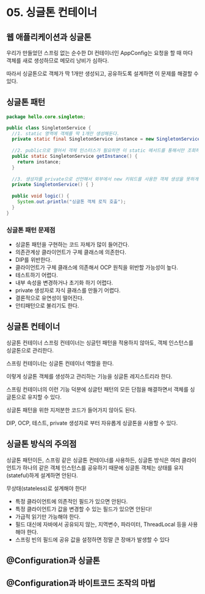 # 05. 싱글톤 컨테이너

## 웹 애플리케이션과 싱글톤

우리가 만들었던 스프링 없는 순수한 DI 컨테이너인 AppConfig는 요청을 할 때 마다 객체를 새로 생성하므로 메모리 낭비가 심하다.

따라서 싱글톤으로 객체가 딱 1개만 생성되고, 공유하도록 설계하면 이 문제를 해결할 수 있다.



## 싱글톤 패턴

``` java
package hello.core.singleton;

public class SingletonService {
  //1. static 영역에 객체를 딱 1개만 생성해둔다.
  private static final SingletonService instance = new SingletonService();
  
  //2. public으로 열어서 객체 인스터스가 필요하면 이 static 메서드를 통해서만 조회하도록 허용한다.
  public static SingletonService getInstance() {
    return instance;
  }
  
  //3. 생성자를 private으로 선언해서 외부에서 new 키워드를 사용한 객체 생성을 못하게 막는다.
  private SingletonService() { }
 
  public void logic() {
    System.out.println("싱글톤 객체 로직 호출");
  }
}
```



### 싱글톤 패턴 문제점 

* 싱글톤 패턴을 구현하는 코드 자체가 많이 들어간다. 
* 의존관계상 클라이언트가 구체 클래스에 의존한다. 
* DIP를 위반한다. 
* 클라이언트가 구체 클래스에 의존해서 OCP 원칙을 위반할 가능성이 높다. 
* 테스트하기 어렵다. 
* 내부 속성을 변경하거나 초기화 하기 어렵다. 
* private 생성자로 자식 클래스를 만들기 어렵다. 
* 결론적으로 유연성이 떨어진다. 
* 안티패턴으로 불리기도 한다.





## 싱글톤 컨테이너

싱글톤 컨테이너 스프링 컨테이너는 싱글턴 패턴을 적용하지 않아도, 객체 인스턴스를 싱글톤으로 관리한다. 

스프링 컨테이너는 싱글톤 컨테이너 역할을 한다. 

이렇게 싱글톤 객체를 생성하고 관리하는 기능을 싱글톤 레지스트리라 한다. 

스프링 컨테이너의 이런 기능 덕분에 싱글턴 패턴의 모든 단점을 해결하면서 객체를 싱글톤으로 유지할 수 있다. 

싱글톤 패턴을 위한 지저분한 코드가 들어가지 않아도 된다. 

DIP, OCP, 테스트, private 생성자로 부터 자유롭게 싱글톤을 사용할 수 있다.



## 싱글톤 방식의 주의점

싱글톤 패턴이든, 스프링 같은 싱글톤 컨테이너를 사용하든, 싱글톤 방식은 여러 클라이언트가 하나의 같은 객체 인스턴스를 공유하기 때문에 싱글톤 객체는 상태를 유지 (stateful)하게 설계하면 안된다. 

무상태(stateless)로 설계해야 한다! 

* 특정 클라이언트에 의존적인 필드가 있으면 안된다. 
* 특정 클라이언트가 값을 변경할 수 있는 필드가 있으면 안된다! 
* 가급적 읽기만 가능해야 한다. 
* 필드 대신에 자바에서 공유되지 않는, 지역변수, 파라미터, ThreadLocal 등을 사용해야 한다. 
* 스프링 빈의 필드에 공유 값을 설정하면 정말 큰 장애가 발생할 수 있다





## @Configuration과 싱글톤

## @Configuration과 바이트코드 조작의 마법